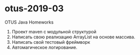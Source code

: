 # otus-2019-03
OTUS Java Homeworks
1. Проект maven с модульной структурой
2. Написать свою реализацию ArrayList на основе массива.
3. Написать свой тестовый фреймворк
4. Автомагическое логирование.